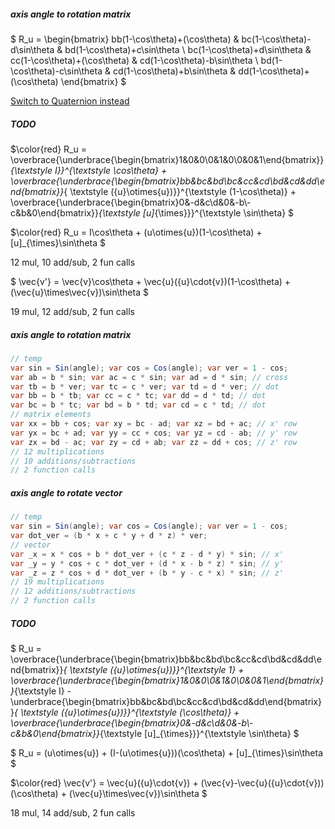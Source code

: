 ##### axis angle to rotation matrix

$ R_u = \begin{bmatrix} bb(1-\cos\theta)+(\cos\theta) & bc(1-\cos\theta)-d\sin\theta & bd(1-\cos\theta)+c\sin\theta \\ bc(1-\cos\theta)+d\sin\theta & cc(1-\cos\theta)+(\cos\theta) & cd(1-\cos\theta)-b\sin\theta \\ bd(1-\cos\theta)-c\sin\theta & cd(1-\cos\theta)+b\sin\theta & dd(1-\cos\theta)+(\cos\theta) \end{bmatrix} $

[Switch to Quaternion instead](AngleAxisQuaternion.md)

##### TODO

$\color{red} R_u = \overbrace{\underbrace{\begin{bmatrix}1&0&0\\0&1&0\\0&0&1\end{bmatrix}}_{\textstyle I}}^{\textstyle \cos\theta} + \overbrace{\underbrace{\begin{bmatrix}bb&bc&bd\\bc&cc&cd\\bd&cd&dd\end{bmatrix}}_{ \textstyle ({u}\otimes{u})}}^{\textstyle (1-\cos\theta)} + \overbrace{\underbrace{\begin{bmatrix}0&-d&c\\d&0&-b\\-c&b&0\end{bmatrix}}_{\textstyle [u]_{\times}}}^{\textstyle \sin\theta} $

$\color{red} R_u = I\cos\theta + (u\otimes{u})(1-\cos\theta) + [u]_{\times}\sin\theta $

12 mul, 10 add/sub, 2 fun calls

$ \vec{v'} = \vec{v}\cos\theta + \vec{u}({u}\cdot{v})(1-\cos\theta) + (\vec{u}\times\vec{v})\sin\theta $

19 mul, 12 add/sub, 2 fun calls

##### axis angle to rotation matrix

```csharp
// temp
var sin = Sin(angle); var cos = Cos(angle); var ver = 1 - cos;
var ab = b * sin; var ac = c * sin; var ad = d * sin; // cross
var tb = b * ver; var tc = c * ver; var td = d * ver; // dot
var bb = b * tb; var cc = c * tc; var dd = d * td; // dot
var bc = b * tc; var bd = b * td; var cd = c * td; // dot
// matrix elements
var xx = bb + cos; var xy = bc - ad; var xz = bd + ac; // x' row
var yx = bc + ad; var yy = cc + cos; var yz = cd - ab; // y' row
var zx = bd - ac; var zy = cd + ab; var zz = dd + cos; // z' row
// 12 multiplications
// 10 additions/subtractions
// 2 function calls
```

##### axis angle to rotate vector

```csharp
// temp
var sin = Sin(angle); var cos = Cos(angle); var ver = 1 - cos;
var dot_ver = (b * x + c * y + d * z) * ver;
// vector
var _x = x * cos + b * dot_ver + (c * z - d * y) * sin; // x'
var _y = y * cos + c * dot_ver + (d * x - b * z) * sin; // y'
var _z = z * cos + d * dot_ver + (b * y - c * x) * sin; // z'
// 19 multiplications
// 12 additions/subtractions
// 2 function calls
```

##### TODO

$ R_u = \overbrace{\underbrace{\begin{bmatrix}bb&bc&bd\\bc&cc&cd\\bd&cd&dd\end{bmatrix}}_{ \textstyle ({u}\otimes{u})}}^{\textstyle 1} + \overbrace{\underbrace{\begin{bmatrix}1&0&0\\0&1&0\\0&0&1\end{bmatrix}}_{\textstyle I} - \underbrace{\begin{bmatrix}bb&bc&bd\\bc&cc&cd\\bd&cd&dd\end{bmatrix}}_{ \textstyle ({u}\otimes{u})}}^{\textstyle (\cos\theta)} + \overbrace{\underbrace{\begin{bmatrix}0&-d&c\\d&0&-b\\-c&b&0\end{bmatrix}}_{\textstyle [u]_{\times}}}^{\textstyle \sin\theta} $

$ R_u = (u\otimes{u}) + (I-(u\otimes{u}))(\cos\theta) + [u]_{\times}\sin\theta $

$\color{red} \vec{v'} = \vec{u}({u}\cdot{v}) + (\vec{v}-\vec{u}({u}\cdot{v}))(\cos\theta) + (\vec{u}\times\vec{v})\sin\theta $

18 mul, 14 add/sub, 2 fun calls


